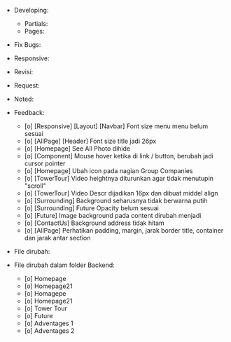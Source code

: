 - Developing:
  - Partials:
  - Pages:

- Fix Bugs:

- Responsive:

- Revisi:

- Request:

- Noted:

- Feedback:
  - [o] [Responsive] [Layout] [Navbar] Font size menu menu belum sesuai
  - [o] [AllPage] [Header] Font size title jadi 26px
  - [o] [Homepage] See All Photo dihide
  - [o] [Component] Mouse hover ketika di link / button, berubah jadi cursor pointer
  - [o] [Homepage] Ubah icon pada nagian Group Companies
  - [o] [TowerTour] Video heightnya diturunkan agar tidak menutupin "scroll"
  - [o] [TowerTour] Video Descr dijadikan 16px dan dibuat middel align
  - [o] [Surrounding] Background seharusnya tidak berwarna putih
  - [o] [Surrounding] Future Opacity belum sesuai
  - [o] [Future] Image background pada content dirubah menjadi <img>
  - [o] [ContactUs] Background address tidak hitam
  - [o] [AllPage] Perhatikan padding, margin, jarak border title, container dan jarak antar section

- File dirubah:

- File dirubah dalam folder Backend:
  - [o] Homepage
  - [o] Homepage21
  - [o] Homagepe
  - [o] Homepage21
  - [o] Tower Tour
  - [o] Future
  - [o] Adventages 1
  - [o] Adventages 2